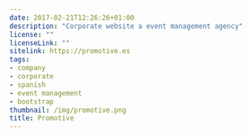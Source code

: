 ```yaml
---
date: 2017-02-21T12:26:26+01:00
description: "Corporate website a event management agency"
license: ""
licenseLink: ""
sitelink: https://promotive.es
tags:
- company
- corporate
- spanish
- event management
- bootstrap
thumbnail: /img/promotive.png
title: Promotive
---
```

